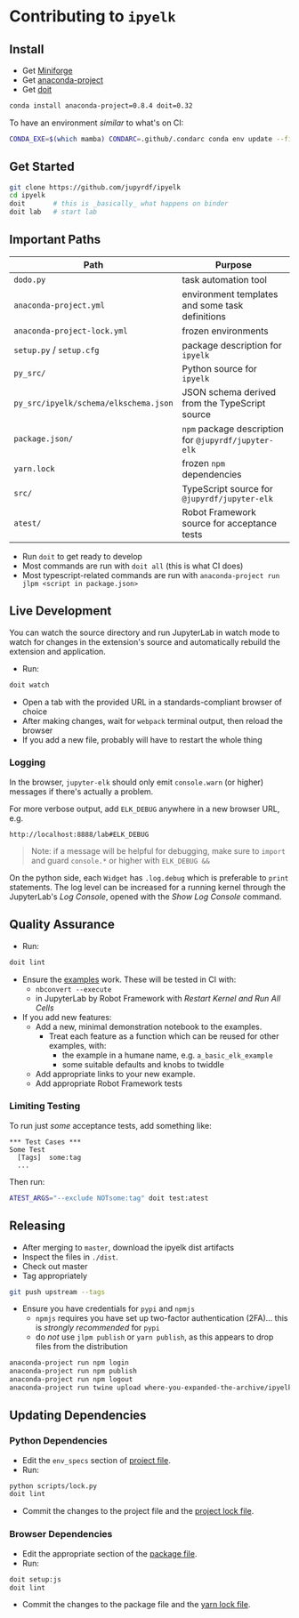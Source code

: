 # Contributing to `ipyelk`

## Install

- Get [Miniforge](https://github.com/conda-forge/miniforge)
- Get [anaconda-project](https://anaconda-project.readthedocs.io)
- Get [doit](https://pydoit.org)

```bash
conda install anaconda-project=0.8.4 doit=0.32
```

To have an environment _similar_ to what's on CI:

```bash
CONDA_EXE=$(which mamba) CONDARC=.github/.condarc conda env update --file .ci/environment.yml
```

## Get Started

```bash
git clone https://github.com/jupyrdf/ipyelk
cd ipyelk
doit       # this is _basically_ what happens on binder
doit lab   # start lab
```

## Important Paths

| Path                                  | Purpose                                              |
| ------------------------------------- | ---------------------------------------------------- |
| `dodo.py`                             | task automation tool                                 |
| `anaconda-project.yml`                | environment templates and some task definitions      |
| `anaconda-project-lock.yml`           | frozen environments                                  |
| `setup.py` / `setup.cfg`              | package description for `ipyelk`                     |
| `py_src/`                             | Python source for `ipyelk`                           |
| `py_src/ipyelk/schema/elkschema.json` | JSON schema derived from the TypeScript source       |
| `package.json/`                       | `npm` package description for `@jupyrdf/jupyter-elk` |
| `yarn.lock`                           | frozen `npm` dependencies                            |
| `src/`                                | TypeScript source for `@jupyrdf/jupyter-elk`         |
| `atest/`                              | Robot Framework source for acceptance tests          |

- Run `doit` to get ready to develop
- Most commands are run with `doit all` (this is what CI does)
- Most typescript-related commands are run with
  `anaconda-project run jlpm <script in package.json>`

## Live Development

You can watch the source directory and run JupyterLab in watch mode to watch for changes
in the extension's source and automatically rebuild the extension and application.

- Run:

```bash
doit watch
```

- Open a tab with the provided URL in a standards-compliant browser of choice
- After making changes, wait for `webpack` terminal output, then reload the browser
- If you add a new file, probably will have to restart the whole thing

### Logging

In the browser, `jupyter-elk` should only emit `console.warn` (or higher) messages if
there's actually a problem.

For more verbose output, add `ELK_DEBUG` anywhere in a new browser URL, e.g.

```http
http://localhost:8888/lab#ELK_DEBUG
```

> Note: if a message will be helpful for debugging, make sure to `import` and guard
> `console.*` or higher with `ELK_DEBUG &&`

On the python side, each `Widget` has `.log.debug` which is preferable to `print`
statements. The log level can be increased for a running kernel through the JupyterLab's
_Log Console_, opened with the _Show Log Console_ command.

## Quality Assurance

- Run:

```bash
doit lint
```

- Ensure the [examples](./examples) work. These will be tested in CI with:
  - `nbconvert --execute`
  - in JupyterLab by Robot Framework with _Restart Kernel and Run All Cells_
- If you add new features:
  - Add a new, minimal demonstration notebook to the examples.
    - Treat each feature as a function which can be reused for other examples, with:
      - the example in a humane name, e.g. `a_basic_elk_example`
      - some suitable defaults and knobs to twiddle
  - Add appropriate links to your new example.
  - Add appropriate Robot Framework tests

### Limiting Testing

To run just _some_ acceptance tests, add something like:

```robotframework
*** Test Cases ***
Some Test
  [Tags]  some:tag
  ...
```

Then run:

```bash
ATEST_ARGS="--exclude NOTsome:tag" doit test:atest
```

## Releasing

- After merging to `master`, download the ipyelk dist artifacts
- Inspect the files in `./dist`.
- Check out master
- Tag appropriately

```bash
git push upstream --tags
```

- Ensure you have credentials for `pypi` and `npmjs`
  - `npmjs` requires you have set up two-factor authentication (2FA)... this is
    _strongly recommended_ for `pypi`
  - do _not_ use `jlpm publish` or `yarn publish`, as this appears to drop files from
    the distribution

```bash
anaconda-project run npm login
anaconda-project run npm publish
anaconda-project run npm logout
anaconda-project run twine upload where-you-expanded-the-archive/ipyelk-*
```

## Updating Dependencies

### Python Dependencies

- Edit the `env_specs` section of [project file](./anaconda-project.yml).
- Run:

```bash
python scripts/lock.py
doit lint
```

- Commit the changes to the project file and the
  [project lock file](./anaconda-project-lock.yml).

### Browser Dependencies

- Edit the appropriate section of the [package file](./package.json).
- Run:

```bash
doit setup:js
doit lint
```

- Commit the changes to the package file and the [yarn lock file](./yarn.lock).
